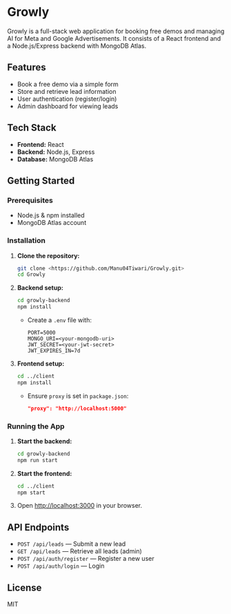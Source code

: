 # Growly

Growly is a full-stack web application for booking free demos and managing AI for Meta and Google Advertisements. It consists of a React frontend and a Node.js/Express backend with MongoDB Atlas.

## Features

- Book a free demo via a simple form
- Store and retrieve lead information
- User authentication (register/login)
- Admin dashboard for viewing leads

## Tech Stack

- **Frontend:** React
- **Backend:** Node.js, Express
- **Database:** MongoDB Atlas

## Getting Started

### Prerequisites

- Node.js & npm installed
- MongoDB Atlas account

### Installation

1. **Clone the repository:**
   ```sh
   git clone <https://github.com/Manu04Tiwari/Growly.git>
   cd Growly
   ```

2. **Backend setup:**
   ```sh
   cd growly-backend
   npm install
   ```
   - Create a `.env` file with:
     ```
     PORT=5000
     MONGO_URI=<your-mongodb-uri>
     JWT_SECRET=<your-jwt-secret>
     JWT_EXPIRES_IN=7d
     ```

3. **Frontend setup:**
   ```sh
   cd ../client
   npm install
   ```
   - Ensure `proxy` is set in `package.json`:
     ```json
     "proxy": "http://localhost:5000"
     ```

### Running the App

1. **Start the backend:**
   ```sh
   cd growly-backend
   npm run start
   ```

2. **Start the frontend:**
   ```sh
   cd ../client
   npm start
   ```

3. Open [http://localhost:3000](http://localhost:3000) in your browser.

## API Endpoints

- `POST /api/leads` — Submit a new lead
- `GET /api/leads` — Retrieve all leads (admin)
- `POST /api/auth/register` — Register a new user
- `POST /api/auth/login` — Login

## License

MIT